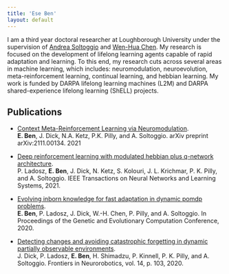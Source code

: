 ```yaml
---
title: 'Ese Ben'
layout: default
---
```


I am a third year doctoral researcher at Loughborough University under the supervision of [Andrea Soltoggio](https://www.lboro.ac.uk/departments/compsci/staff/academic-teaching/andrea-soltoggio/) and [Wen-Hua Chen](https://www.lboro.ac.uk/departments/aae/staff/wen-hua-chen/). My research is focused on the development of lifelong learning agents capable of rapid adaptation and learning. To this end, my research cuts across several areas in machine learning, which includes: neuromodulation, neuroevolution, meta-reinforcement learning, continual learning, and hebbian learning. My work is funded by DARPA lifelong learning machines (L2M) and DARPA shared-experience lifelong learning (ShELL) projects.

## Publications
- [Context Meta-Reinforcement Learning via Neuromodulation](https://arxiv.org/abs/2111.00134).  
**E. Ben**, J. Dick, N.A. Ketz, P.K. Pilly, and A. Soltoggio. arXiv preprint arXiv:2111.00134. 2021

- [Deep reinforcement learning with modulated hebbian plus q-network architecture](https://ieeexplore.ieee.org/abstract/document/9547670).  
P. Ladosz, **E. Ben**, J. Dick, N. Ketz, S. Kolouri, J. L. Krichmar, P. K. Pilly, and A. Soltoggio. IEEE Transactions on Neural Networks and Learning Systems, 2021.

- [Evolving inborn knowledge for fast adaptation in dynamic pomdp problems](https://dl.acm.org/doi/abs/10.1145/3377930.3390214).  
**E. Ben**, P. Ladosz, J. Dick, W.-H. Chen, P. Pilly, and A. Soltoggio. In Proceedings of the Genetic and Evolutionary Computation Conference, 2020.

- [Detecting changes and avoiding catastrophic forgetting in dynamic partially observable environments](https://www.ncbi.nlm.nih.gov/pmc/articles/PMC7787001/).   
J. Dick, P. Ladosz, **E. Ben**, H. Shimadzu, P. Kinnell, P. K. Pilly, and A. Soltoggio. Frontiers in Neurorobotics, vol. 14, p. 103, 2020.

